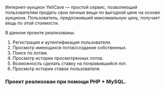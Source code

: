 Интернет-аукцион YetiCave — простой сервис, позволяющий пользователям продать свои личные вещи по выгодной цене на основе аукциона. Пользователь, предложивший максимальную цену, получает вещь по этой стоимости.

В данном проекте реализованы:
1) Регистрация и аутентификация пользователя.
2) Просмотр имеющихся лотов/создание собственных.
3) Поиск по лотам.
4) Просмотр истории просмотренных лотов.
5) Возможность сделать ставку на понравившийся лот.
6) Просмотр истории ставок пользователя.

### Проект реализован при помощи PHP + MySQL.
